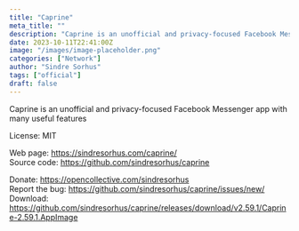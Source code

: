 ```yaml
---
title: "Caprine"
meta_title: ""
description: "Caprine is an unofficial and privacy-focused Facebook Messenger app with many useful features"
date: 2023-10-11T22:41:00Z
image: "/images/image-placeholder.png"
categories: ["Network"]
author: "Sindre Sorhus"
tags: ["official"]
draft: false
---
```


Caprine is an unofficial and privacy-focused Facebook Messenger app with many useful features

License: MIT

Web page: https://sindresorhus.com/caprine/  
Source code: https://github.com/sindresorhus/caprine

Donate: https://opencollective.com/sindresorhus  
Report the bug: https://github.com/sindresorhus/caprine/issues/new/  
Download: https://github.com/sindresorhus/caprine/releases/download/v2.59.1/Caprine-2.59.1.AppImage
